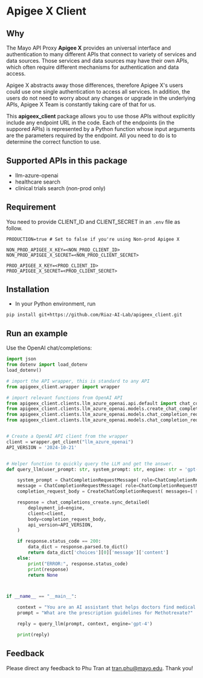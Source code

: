# Apigee X Client

## Why

The Mayo API Proxy **Apigee X** provides an universal interface and authentication to many different APIs that connect to variety of services and data sources. Those services and data sources may have their own APIs, which often require different mechanisms for authentication and data access. 

Apigee X abstracts away those differences, therefore Apigee X's users could use one single authentication to access all services. In addition, the users do not need to worry about any changes or upgrade in the underlying APIs, Apigee X Team is constantly taking care of that for us.

This **apigeex_client** package allows you to use those APIs without explicitly include any endpoint URL in the code. Each of the endpoints (in the suppored APIs) is represented by a Python function whose input arguments are the parameters required by the endpoint. All you need to do is to determine the correct function to use.

## Supported APIs in this package
- llm-azure-openai
- healthcare search
- clinical trials search (non-prod only)

## Requirement

You need to provide CLIENT_ID and CLIENT_SECRET in an ```.env``` file as follow.

```
PRODUCTION=true # Set to false if you're using Non-prod Apigee X

NON_PROD_APIGEE_X_KEY=<NON_PROD_CLIENT_ID>
NON_PROD_APIGEE_X_SECRET=<NON_PROD_CLIENT_SECRET>

PROD_APIGEE_X_KEY=<PROD_CLIENT_ID>
PROD_APIGEE_X_SECRET=<PROD_CLIENT_SECRET>
```


## Installation

- In your Python environment, run

```
pip install git+https://github.com/Riaz-AI-Lab/apigeex_client.git
```


## Run an example

Use the OpenAI chat/completions:

```python
import json
from dotenv import load_dotenv
load_dotenv()

# import the API wrapper, this is standard to any API
from apigeex_client.wrapper import wrapper

# import relevant functions from OpenAI API
from apigeex_client.clients.llm_azure_openai.api.default import chat_completions_create
from apigeex_client.clients.llm_azure_openai.models.create_chat_completion_request import CreateChatCompletionRequest
from apigeex_client.clients.llm_azure_openai.models.chat_completion_request_message import ChatCompletionRequestMessage
from apigeex_client.clients.llm_azure_openai.models.chat_completion_request_message_role import ChatCompletionRequestMessageRole


# Create a OpenAI API client from the wrapper
client = wrapper.get_client("llm_azure_openai")
API_VERSION = '2024-10-21'


# Helper function to quickly query the LLM and get the answer.
def query_llm(user_prompt: str, system_prompt: str, engine: str = 'gpt-4'):

    system_prompt = ChatCompletionRequestMessage( role=ChatCompletionRequestMessageRole.SYSTEM, content=system_prompt )
    message = ChatCompletionRequestMessage( role=ChatCompletionRequestMessageRole.USER, content=user_prompt )   
    completion_request_body = CreateChatCompletionRequest( messages=[ system_prompt, message ] ) 

    response = chat_completions_create.sync_detailed(
        deployment_id=engine,
        client=client,
        body=completion_request_body,
        api_version=API_VERSION,
    )

    if response.status_code == 200:
        data_dict = response.parsed.to_dict()
        return data_dict['choices'][0]['message']['content']
    else:
        print("ERROR:", response.status_code)
        print(response)
        return None



if __name__ == "__main__":

    context = "You are an AI assistant that helps doctors find medical information."
    prompt = "What are the prescription guidelines for Methotrexate?" 

    reply = query_llm(prompt, context, engine='gpt-4')

    print(reply)
```

## Feedback

Please direct any feedback to Phu Tran at tran.phu@mayo.edu. Thank you!